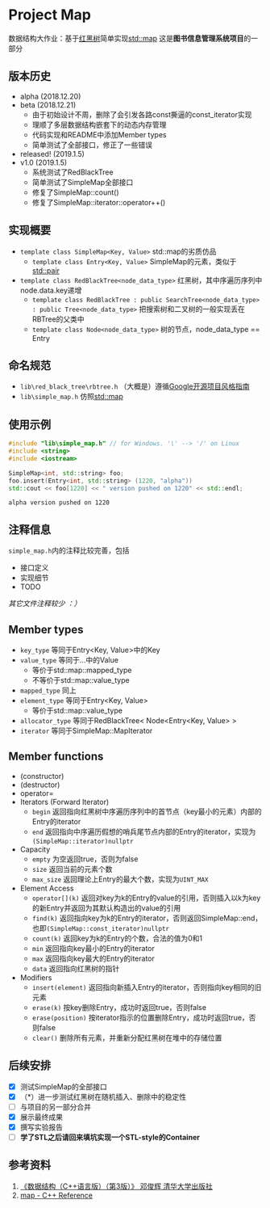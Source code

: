 # Project Map
数据结构大作业：基于[红黑树](https://en.wikipedia.org/wiki/Red%E2%80%93black_tree)简单实现[std::map](http://www.cplusplus.com/reference/map/map/)
这是**图书信息管理系统项目**的一部分
## 版本历史
- alpha (2018.12.20)
- beta (2018.12.21)
  - 由于初始设计不周，删除了会引发各路const撕逼的const_iterator实现
  - 理顺了多层数据结构嵌套下的动态内存管理
  - 代码实现和README中添加Member types
  - 简单测试了全部接口，修正了一些错误
- released! (2019.1.5)
- v1.0 (2019.1.5)
  - 系统测试了RedBlackTree
  - 简单测试了SimpleMap全部接口
  - 修复了SimpleMap::count()
  - 修复了SimpleMap::iterator::operator++()
## 实现概要
- `template class SimpleMap<Key, Value>` std::map的劣质仿品
  - `template class Entry<Key, Value>` SimpleMap的元素，类似于[std::pair](http://www.cplusplus.com/reference/utility/pair/)
- `template class RedBlackTree<node_data_type>` 红黑树，其中序遍历序列中node.data.key递增
  - `template class RedBlackTree : public SearchTree<node_data_type> : public Tree<node_data_type>` 把搜索树和二叉树的一般实现丢在RBTree的父类中
  - `template class Node<node_data_type>` 树的节点，node_data_type == Entry
## 命名规范
- `lib\red_black_tree\rbtree.h` （大概是）遵循[Google开源项目风格指南](https://zh-google-styleguide.readthedocs.io/en/latest/google-cpp-styleguide/contents/)
- `lib\simple_map.h` 仿照[std::map](http://www.cplusplus.com/reference/map/map/)
## 使用示例
```cpp
#include "lib\simple_map.h" // for Windows. '\' --> '/' on Linux 
#include <string>
#include <iostream>

SimpleMap<int, std::string> foo;
foo.insert(Entry<int, std::string> (1220, "alpha"))
std::cout << foo[1220] << " version pushed on 1220" << std::endl;
```
```
alpha version pushed on 1220
```
## 注释信息
`simple_map.h`内的注释比较完善，包括
- 接口定义
- 实现细节
- TODO
 
*其它文件注释较少 ：）*

## Member types
- `key_type` 等同于Entry<Key, Value>中的Key
- `value_type` 等同于...中的Value
  - 等价于std\::map::mapped_type
  - 不等价于std\::map::value_type
- `mapped_type` 同上
- `element_type` 等同于Entry<Key, Value>
  - 等价于std\::map::value_type
- `allocator_type` 等同于RedBlackTree< Node<Entry<Key, Value> >
- `iterator` 等同于SimpleMap::MapIterator
## Member functions
- (constructor)
- (destructor)
- operator=
- Iterators (Forward Iterator)
  - `begin` 返回指向红黑树中序遍历序列中的首节点（key最小的元素）内部的Entry的iterator
  - `end` 返回指向中序遍历假想的哨兵尾节点内部的Entry的iterator，实现为`(SimpleMap::iterator)nullptr`
- Capacity
  - `empty` 为空返回true，否则为false
  - `size` 返回当前的元素个数
  - `max_size` 返回理论上Entry的最大个数，实现为`UINT_MAX`
- Element Access
  - `operator[](k)` 返回对key为k的Entry的value的引用，否则插入以k为key的新Entry并返回为其默认构造出的value的引用
  - `find(k)` 返回指向key为k的Entry的iterator，否则返回SimpleMap::end，也即`(SimpleMap::const_iterator)nullptr`
  - `count(k)` 返回key为k的Entry的个数，合法的值为0和1
  - `min` 返回指向key最小的Entry的iterator 
  - `max` 返回指向key最大的Entry的iterator
  - `data` 返回指向红黑树的指针
- Modifiers
  - `insert(element)` 返回指向新插入Entry的iterator，否则指向key相同的旧元素
  - `erase(k)` 按key删除Entry，成功时返回true，否则false
  - `erase(position)` 按iterator指示的位置删除Entry，成功时返回true，否则false
  - `clear()` 删除所有元素，并重新分配红黑树在堆中的存储位置
## 后续安排
- [x] 测试SimpleMap的全部接口
- [x] （*）进一步测试红黑树在随机插入、删除中的稳定性
- [ ] 与项目的另一部分合并
- [x] 展示最终成果
- [x] 撰写实验报告
- [ ] **学了STL之后请回来填坑实现一个STL-style的Container**
## 参考资料
1. [《数据结构（C++语言版）（第3版）》 邓俊辉 清华大学出版社 ](https://dsa.cs.tsinghua.edu.cn/~deng/ds/dsacpp/)
2. [map - C++ Reference](http://www.cplusplus.com/reference/map/map/)
